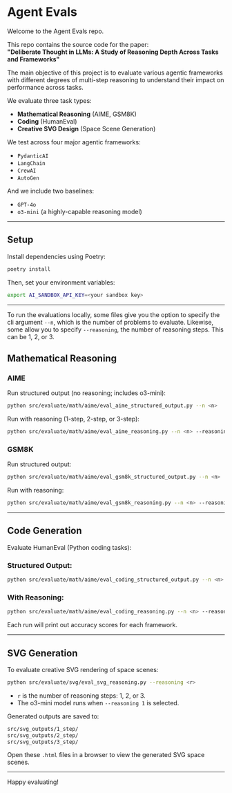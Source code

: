 # Agent Evals

Welcome to the Agent Evals repo.

This repo contains the source code for the paper:  
**"Deliberate Thought in LLMs: A Study of Reasoning Depth Across Tasks and Frameworks"**

The main objective of this project is to evaluate various agentic frameworks with different degrees of multi-step reasoning to understand their impact on performance across tasks.

We evaluate three task types:
- **Mathematical Reasoning** (AIME, GSM8K)
- **Coding** (HumanEval)
- **Creative SVG Design** (Space Scene Generation)

We test across four major agentic frameworks:
- `PydanticAI`
- `LangChain`
- `CrewAI`
- `AutoGen`

And we include two baselines:
- `GPT-4o`
- `o3-mini` (a highly-capable reasoning model)

---

## Setup

Install dependencies using Poetry:

```bash
poetry install
````

Then, set your environment variables:

```bash
export AI_SANDBOX_API_KEY=<your sandbox key>
```

---

To run the evaluations locally, some files give you the option to specify the cli argument `--n`, which is the number of problems to evaluate. Likewise, some allow you to specify `--reasoning`, the number of reasoning steps. This can be 1, 2, or 3.

## Mathematical Reasoning

### AIME

Run structured output (no reasoning; includes o3-mini):

```bash
python src/evaluate/math/aime/eval_aime_structured_output.py --n <n>
```

Run with reasoning (1-step, 2-step, or 3-step):

```bash
python src/evaluate/math/aime/eval_aime_reasoning.py --n <n> --reasoning <r>
```

### GSM8K

Run structured output:

```bash
python src/evaluate/math/aime/eval_gsm8k_structured_output.py --n <n>
```

Run with reasoning:

```bash
python src/evaluate/math/aime/eval_gsm8k_reasoning.py --n <n> --reasoning <r>
```

---

## Code Generation

Evaluate HumanEval (Python coding tasks):

### Structured Output:

```bash
python src/evaluate/math/aime/eval_coding_structured_output.py --n <n>
```

### With Reasoning:

```bash
python src/evaluate/math/aime/eval_coding_reasoning.py --n <n> --reasoning <r>
```

Each run will print out accuracy scores for each framework.

---

## SVG Generation

To evaluate creative SVG rendering of space scenes:

```bash
python src/evaluate/svg/eval_svg_reasoning.py --reasoning <r>
```

* `r` is the number of reasoning steps: 1, 2, or 3.
* The o3-mini model runs when `--reasoning 1` is selected.

Generated outputs are saved to:

```bash
src/svg_outputs/1_step/
src/svg_outputs/2_step/
src/svg_outputs/3_step/
```

Open these `.html` files in a browser to view the generated SVG space scenes.

---

Happy evaluating!
